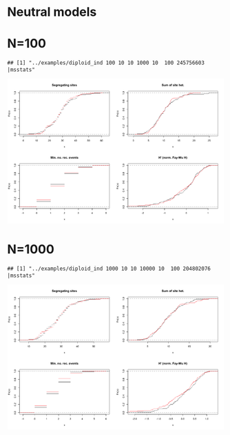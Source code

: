 Neutral models
========================================================







N=100
====

```
## [1] "../examples/diploid_ind 100 10 10 1000 10  100 245756603 |msstats"
```

![plot of chunk unnamed-chunk-3](NeutralModels/unnamed-chunk-3.png) 

N=1000
====

```
## [1] "../examples/diploid_ind 1000 10 10 10000 10  100 204802076 |msstats"
```

![plot of chunk unnamed-chunk-4](NeutralModels/unnamed-chunk-4.png) 
